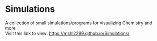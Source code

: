 # Simulations
A collection of small simulations/programs for visualizing Chemistry and more\
Visit this link to view: https://mshl2299.github.io/Simulations/
